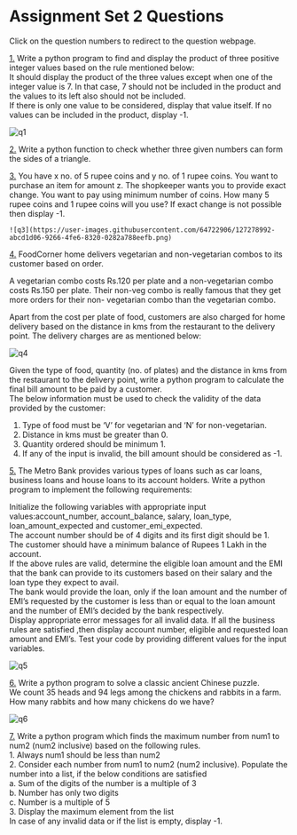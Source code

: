 # Assignment Set 2 Questions

Click on the question numbers to redirect to the question webpage.

[1.](https://infytq.onwingspan.com/en/viewer/hands-on/lex_auth_012693711503400960120_shared?collectionId=lex_auth_0125409616243425281061_shared&collectionType=Course) Write a python program to find and display the product of three positive integer values based on the rule mentioned below: <br>
   It should display the product of the three values except when one of the integer value is 7. In that case, 7 should not be included in the product and the values to its left       also should not be included. <br>
   If there is only one value to be considered, display that value itself. If no values can be included in the product, display -1. <br>
   
   ![q1](https://user-images.githubusercontent.com/64722906/127278803-d43d6645-a78a-4d14-bc59-af4aed4c7f43.png)

[2.](https://infytq.onwingspan.com/en/viewer/hands-on/lex_auth_012693802383794176153_shared?collectionId=lex_auth_0125409616243425281061_shared&collectionType=Course) Write a python function to check whether three given numbers can form the sides of a triangle. <br>

[3.](https://infytq.onwingspan.com/en/viewer/hands-on/lex_auth_012693780491968512136_shared?collectionId=lex_auth_0125409616243425281061_shared&collectionType=Course) You have x no. of 5 rupee coins and y no. of 1 rupee coins. You want to purchase an item for amount z. The shopkeeper wants you to provide exact change. You want to pay using      minimum number of coins. How many 5 rupee coins and 1 rupee coins will you use? If exact change is not possible then display -1. <br>
    
    ![q3](https://user-images.githubusercontent.com/64722906/127278992-abcd1d06-9266-4fe6-8320-0282a788eefb.png)

[4.](https://infytq.onwingspan.com/en/viewer/hands-on/lex_auth_012693782475948032141_shared?collectionId=lex_auth_0125409616243425281061_shared&collectionType=Course) FoodCorner home delivers vegetarian and non-vegetarian combos to its customer based on order. <br>

   A vegetarian combo costs Rs.120 per plate and a non-vegetarian combo costs Rs.150 per plate. Their non-veg combo is really famous that they get more orders for their non-        vegetarian combo than the vegetarian combo. <br>

   Apart from the cost per plate of food, customers are also charged for home delivery based on the distance in kms from the restaurant to the delivery point. The delivery          charges are as mentioned below: <br>
   
   ![q4](https://user-images.githubusercontent.com/64722906/115866626-8ecf6a80-a457-11eb-9b00-f67be8412279.png)

   Given the type of food, quantity (no. of plates) and the distance in kms from the restaurant to the delivery point, write a python program to calculate the final bill amount    to be paid by a customer.  <br>
   The below information must be used to check the validity of the data provided by the customer: <br>
   1. Type of food must be ‘V’ for vegetarian and ‘N’ for non-vegetarian. <br>
   2. Distance in kms must be greater than 0. <br>
   3. Quantity ordered should be minimum 1. <br>
   4. If any of the input is invalid, the bill amount should be considered as -1. <br>
     
[5.](https://infytq.onwingspan.com/en/viewer/hands-on/lex_auth_012693788748742656146_shared?collectionId=lex_auth_0125409616243425281061_shared&collectionType=Course) The Metro Bank provides various types of loans such as car loans, business loans and house loans to its account holders. Write a python program to implement the following        requirements: <br>

   Initialize the following variables with appropriate input values:account_number, account_balance, salary, loan_type, loan_amount_expected and customer_emi_expected. <br>
   The account number should be of 4 digits and its first digit should be 1. <br>
   The customer should have a minimum balance of Rupees 1 Lakh in the account. <br>
   If the above rules are valid, determine the eligible loan amount and the EMI that the bank can provide to its customers based on their salary and the loan type they expect to    avail. <br>
   The bank would provide the loan, only if the loan amount and the number of EMI’s requested by the customer is less than or equal to the loan amount and the number of EMI’s      decided by the bank respectively. <br>
   Display appropriate error messages for all invalid data. If all the business rules are satisfied ,then display account number, eligible and requested loan amount and EMI’s.
   Test your code by providing different values for the input variables. <br>
   
   ![q5](https://user-images.githubusercontent.com/64722906/115866586-8119e500-a457-11eb-9ac5-fcc74c1fe72a.png)
  
[6.](https://infytq.onwingspan.com/en/viewer/hands-on/lex_auth_012693810762121216155_shared?collectionId=lex_auth_0125409616243425281061_shared&collectionType=Course) Write a python program to solve a classic ancient Chinese puzzle.<br>
   We count 35 heads and 94 legs among the chickens and rabbits in a farm. How many rabbits and how many chickens do we have? <br>
   
   ![q6](https://user-images.githubusercontent.com/64722906/127279107-e0ce928e-dd59-45a0-8a5e-57a7cda9c69f.png)


[7.](https://infytq.onwingspan.com/en/viewer/hands-on/lex_auth_012693813706604544157_shared?collectionId=lex_auth_0125409616243425281061_shared&collectionType=Course) Write a python program which finds the maximum number from num1 to num2 (num2 inclusive) based on the following rules.<br>
    1. Always num1 should be less than num2<br>
    2. Consider each number from num1 to num2 (num2 inclusive). Populate the number into a list, if the below conditions are satisfied<br>
       a. Sum of the digits of the number is a multiple of 3<br>
       b. Number has only two digits<br>
       c. Number is a multiple of 5<br>
    3. Display the maximum element from the list<br>
    In case of any invalid data or if the list is empty, display -1.<br>
